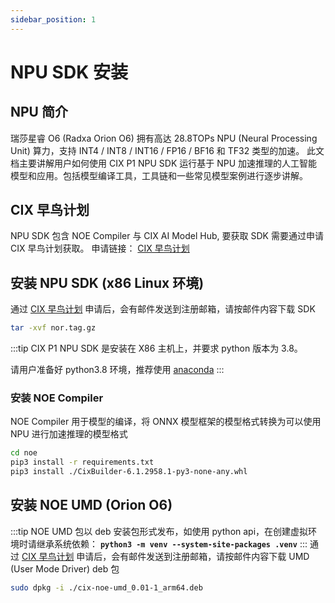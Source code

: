 ```yaml
---
sidebar_position: 1
---
```


# NPU SDK 安装

## NPU 简介

瑞莎星睿 O6 (Radxa Orion O6) 拥有高达 28.8TOPs NPU (Neural Processing Unit) 算力，支持 INT4 / INT8 / INT16 / FP16 / BF16 和 TF32 类型的加速。
此文档主要讲解用户如何使用 CIX P1 NPU SDK 运行基于 NPU 加速推理的人工智能模型和应用。包括模型编译工具，工具链和一些常见模型案例进行逐步讲解。

## CIX 早鸟计划

NPU SDK 包含 NOE Compiler 与 CIX AI Model Hub, 要获取 SDK 需要通过申请 CIX 早鸟计划获取。
申请链接： [CIX 早鸟计划](https://support.cixtech.com/#/)

## 安装 NPU SDK (x86 Linux 环境)

通过 [CIX 早鸟计划](#cix-早鸟计划) 申请后，会有邮件发送到注册邮箱，请按邮件内容下载 SDK

```bash
tar -xvf nor.tag.gz
```

:::tip
CIX P1 NPU SDK 是安装在 X86 主机上，并要求 python 版本为 3.8。

请用户准备好 python3.8 环境，推荐使用 [anaconda](https://www.anaconda.com/download)
:::

### 安装 NOE Compiler

NOE Compiler 用于模型的编译，将 ONNX 模型框架的模型格式转换为可以使用 NPU 进行加速推理的模型格式

```bash
cd noe
pip3 install -r requirements.txt
pip3 install ./CixBuilder-6.1.2958.1-py3-none-any.whl
```

## 安装 NOE UMD (Orion O6)

:::tip
NOE UMD 包以 deb 安装包形式发布，如使用 python api，在创建虚拟环境时请继承系统依赖： **`python3 -m venv --system-site-packages .venv`**
:::
通过 [CIX 早鸟计划](#cix-早鸟计划) 申请后，会有邮件发送到注册邮箱，请按邮件内容下载 UMD (User Mode Driver) deb 包

```bash
sudo dpkg -i ./cix-noe-umd_0.01-1_arm64.deb
```
